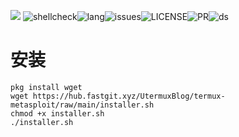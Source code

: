 ![](https://opengraph.githubassets.com/0/UtermuxBlog/termux-metasploit)
![shellcheck](https://img.shields.io/github/workflow/status/UtermuxBlog/termux-metasploit/shellcheck?style=flat-square)![lang](https://img.shields.io/github/languages/top/UtermuxBlog/termux-metasploit?style=flat-square)![issues](https://img.shields.io/github/issues/UtermuxBlog/termux-metasploit?style=flat-square)![LICENSE](https://img.shields.io/github/license/UtermuxBlog/termux-metasploit?style=flat-square)![PR](https://img.shields.io/github/issues-pr/UtermuxBlog/termux-metasploit?style=flat-square)![ds](https://img.shields.io/github/discussions/UtermuxBlog/termux-metasploit?style=flat-square)

# 安装  
```shell
pkg install wget 
wget https://hub.fastgit.xyz/UtermuxBlog/termux-metasploit/raw/main/installer.sh
chmod +x installer.sh
./installer.sh
```
